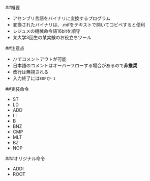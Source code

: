 ##概要
* アセンブリ言語をバイナリに変換するプログラム
* 変換されたバイナリは、.mifをテキストで開いてコピペすると便利
* レジュメの機械命令語16bitを順守
* 某大学3回生の某実験のお役立ちツール


##注意点
* `//`でコメントアウトが可能
* 日本語のコメントはオーバーフローする場合があるので**非推奨**
* 改行は無視される
* 入力終了には`EOF`か`-1`


##実装命令
* ST
* LD
* ADD
* LI
* B
* BNZ
* CMP
* MLT
* BZ
* NOP

###オリジナル命令
* ADDI
* ROOT